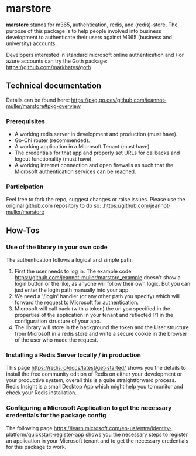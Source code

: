 # marstore

**marstore** stands for m365, authentication, redis, and (redis)-store. The purpose of this package is to help people
involved into business development to authenticate their users against M365 (business and university) accounts.

Developers interested in standard microsoft online authentication and / or azure accounts can try the Goth package: https://github.com/markbates/goth

## Technical documentation
Details can be found here: https://pkg.go.dev/github.com/jeannot-muller/marstore#pkg-overview

### Prerequisites
+ A working redis server in development and production (must have).
+ Go-Chi router (recommended).
+ A working application in a Microsoft Tenant (must have).
+ The credentials for that app and properly set URLs for callbacks and logout functionality (must have).
+ A working internet connection and open firewalls as such that the Microsoft authentication services can be reached.

### Participation
Feel free to fork the repo, suggest changes or raise issues. Please use the original github.com repository to do so: .https://github.com/jeannot-muller/marstore

## How-Tos
### Use of the library in your own code
The authentication follows a logical and simple path:

1. First the user needs to log in. The example code https://github.com/jeannot-muller/marstore_example doesn't show 
   a login button or the like, as anyone will follow their own logic. But you can just enter the login path manually 
   into your app.
2. We need a '/login' handler (or any other path you specify) which will forward the request to Microsoft for 
   authentication.
3. Microsoft will call back (with a token) the url you specified in the properties of the application in your tenant 
   and reflected 1:1 in the configuration structure of your app.
4. The library will store in the background the token and the User structure from Microsoft in a redis store and 
   write a secure cookie in the browser of the user who made the request.

### Installing a Redis Server locally / in production
This page https://redis.io/docs/latest/get-started/ shows you the details to install the free community edition of Redis on either your development or your productive system, overall this is a quite straightforward process.
Redis Insight is a small Desktop App which might help you to monitor and check your Redis installation.

### Configuring a Microsoft Application to get the necessary credentials for the package config
The following page https://learn.microsoft.com/en-us/entra/identity-platform/quickstart-register-app shows you the necessary steps to register an application in your Microsoft tenant and to get the necessary credentials for this package to work. 
